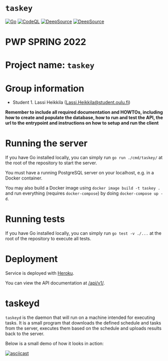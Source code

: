 # `taskey`
[![Go](https://github.com/LassiHeikkila/taskey/actions/workflows/go.yml/badge.svg)](https://github.com/LassiHeikkila/taskey/actions/workflows/go.yml)
[![CodeQL](https://github.com/LassiHeikkila/taskey/actions/workflows/codeql-analysis.yml/badge.svg)](https://github.com/LassiHeikkila/taskey/actions/workflows/codeql-analysis.yml)
[![DeepSource](https://deepsource.io/gh/LassiHeikkila/taskey.svg/?label=active+issues&show_trend=true&token=HV16nyHJUUw1Gw8R_CF3Ezq-)](https://deepsource.io/gh/LassiHeikkila/taskey/?ref=repository-badge)
[![DeepSource](https://deepsource.io/gh/LassiHeikkila/taskey.svg/?label=resolved+issues&show_trend=true&token=HV16nyHJUUw1Gw8R_CF3Ezq-)](https://deepsource.io/gh/LassiHeikkila/taskey/?ref=repository-badge)

# PWP SPRING 2022
# Project name: `taskey`
# Group information
* Student 1. Lassi Heikkila (Lassi.Heikkila@student.oulu.fi)

__Remember to include all required documentation and HOWTOs, including how to create and populate the database, how to run and test the API, the url to the entrypoint and instructions on how to setup and run the client__

# Running the server
If you have Go installed locally, you can simply run `go run ./cmd/taskey/` at the root of the repository to start the server.

You must have a running PostgreSQL server on your localhost, e.g. in a Docker container.

You may also build a Docker image using `docker image build -t taskey .` and run everything (requires `docker-compose`) by doing `docker-compose up -d`.

# Running tests
If you have Go installed locally, you can simply run `go test -v ./...` at the root of the repository to execute all tests.

# Deployment
Service is deployed with [Heroku](https://taskey-service.herokuapp.com).

You can view the API documentation at [/api/v1/](https://taskey-service.herokuapp.com/api/v1/).

# taskeyd
`taskeyd` is the daemon that will run on a machine intended for executing tasks. It is a small program that downloads the defined schedule and tasks from the server, executes them based on the schedule and uploads results back to the server.

Below is a small demo of how it looks in action:

[![asciicast](https://asciinema.org/a/MrTAIV70UIcXkbyHj9qJhI193.svg)](https://asciinema.org/a/MrTAIV70UIcXkbyHj9qJhI193)
